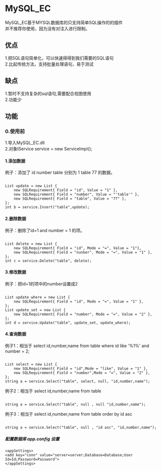 # MySQL_EC
MySQL_EC基于MYSQL数据库的只支持简单SQL操作的的插件  
并不推荐你使用，因为没有对注入进行限制。

## 优点
1.把SQL语句简单化，可以快速得得到我们需要的SQL语句<BR>
2.比起传统方法，支持批量处理语句，易于测试

## 缺点
1.暂时不支持复杂的sql语句,需要配合视图使用<BR>
2.功能少

## 功能

### 0.使用前
1.导入MySQL_EC.dll <BR>
2.对象IService service = new ServiceImpl();

#### 1.添加数据
例子：添加了 id number table 分别为 1 table 77 的数据。<BR>
<pre><code>
List<SQLRequirement> update = new List<SQLRequirement> {
    new SQLRequirement{ Field = "id", Value = "1" },
    new SQLRequirement{ Field = "number", Value = "'table'" },
    new SQLRequirement{ Field = "table", Value = "77" },
};
int b = service.Insert("table",update);
</code></pre>
#### 2.删除数据
例子：删除了id=1 and number = 1 的项。<BR>
<pre><code>
List<SQLRequirement> delete = new List<SQLRequirement> {
    new SQLRequirement{ Field = "id", Mode = "=", Value = "1"},
    new SQLRequirement{ Field = "nunber", Mode = "=", Value = "1" },
};
int c = service.Delete("table", delete);
</code></pre>
#### 3.修改数据
例子：把id=1的项中的number设置成2<BR>
<pre><code>
List<SQLRequirement> update_where = new List<SQLRequirement> {
    new SQLRequirement{ Field = "id", Mode = "=", Value = "1" },
};
List<SQLRequirement> update_set = new List<SQLRequirement> {
	new SQLRequirement{ Field = "number", Mode = "=", Value = "2" },
};
int d = service.Update("table", update_set, update_where);
</code></pre>
#### 4.查询数据
例子1：相当于 select id,number,name from table where id like '%1%' and number = 2;<BR>
<pre><code>
List<SQLRequirement> select = new List<SQLRequirement> {
    new SQLRequirement{ Field = "id",Mode = "like", Value = "1" },
    new SQLRequirement{ Field = "number",Mode = "=", Value = "2" },
};
string a = service.Select("table", select, null, "id,number,name");
</code></pre>
例子2：相当于 select id,number,name from table<BR>
<pre><code>
string a = service.Select("table", null , null "id,number,name");
</code></pre>
例子3：相当于 select id,number,name from table order by id asc<BR>
<pre><code>
string a = service.Select("table", null , "id asc", "id,number,name");
</code></pre>
##### 配置数据库 app.config 设置
<pre><code>&lt;appSettings&gt;
&lt;add key="conn" value="server=server;Database=Database;User Id=Id;Password=Password"&gt;
&lt;/appSettings&gt;
</code></pre>


